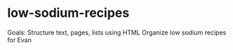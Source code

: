 # low-sodium-recipes
Goals: Structure text, pages, lists using HTML
Organize low sodium recipes for Evan